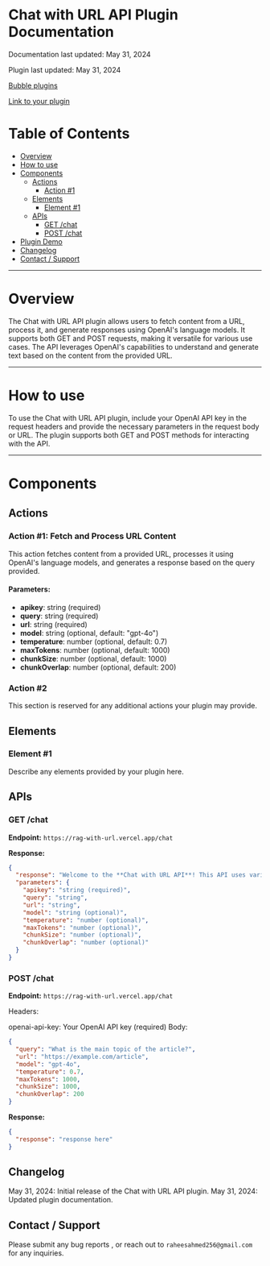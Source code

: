 # Chat with URL API Plugin Documentation

Documentation last updated: May 31, 2024

Plugin last updated: May 31, 2024

[Bubble plugins](https://bubble.io/plugins)

[Link to your plugin](https://bubble.io/plugin/chat-with-url-api)

# Table of Contents

- [Overview](#overview)
- [How to use](#how-to-use)
- [Components](#components)
  - [Actions](#actions)
    - [Action #1](#action-1)
  - [Elements](#elements)
    - [Element #1](#element-1)
  - [APIs](#apis)
    - [GET /chat](#get-chat)
    - [POST /chat](#post-chat)
- [Plugin Demo](#plugin-demo)
- [Changelog](#changelog)
- [Contact / Support](#contact--support)

---

# Overview

The Chat with URL API plugin allows users to fetch content from a URL, process it, and generate responses using OpenAI's language models. It supports both GET and POST requests, making it versatile for various use cases. The API leverages OpenAI's capabilities to understand and generate text based on the content from the provided URL.

---

# How to use

To use the Chat with URL API plugin, include your OpenAI API key in the request headers and provide the necessary parameters in the request body or URL. The plugin supports both GET and POST methods for interacting with the API.

---

# Components

## Actions

### Action #1: Fetch and Process URL Content

This action fetches content from a provided URL, processes it using OpenAI's language models, and generates a response based on the query provided.

#### Parameters:

- **apikey**: string (required)
- **query**: string (required)
- **url**: string (required)
- **model**: string (optional, default: "gpt-4o")
- **temperature**: number (optional, default: 0.7)
- **maxTokens**: number (optional, default: 1000)
- **chunkSize**: number (optional, default: 1000)
- **chunkOverlap**: number (optional, default: 200)

### Action #2

This section is reserved for any additional actions your plugin may provide.

## Elements

### Element #1

Describe any elements provided by your plugin here.

## APIs

### GET /chat

**Endpoint:** `https://rag-with-url.vercel.app/chat`

**Response:**

```json
{
  "response": "Welcome to the **Chat with URL API**! This API uses various tools and libraries to fetch content from a URL, process it, and generate responses using OpenAI's language models. It supports both GET and POST requests.",
  "parameters": {
    "apikey": "string (required)",
    "query": "string",
    "url": "string",
    "model": "string (optional)",
    "temperature": "number (optional)",
    "maxTokens": "number (optional)",
    "chunkSize": "number (optional)",
    "chunkOverlap": "number (optional)"
  }
}
```

### POST /chat

**Endpoint:** `https://rag-with-url.vercel.app/chat`

Headers:

openai-api-key: Your OpenAI API key (required)
Body:

```json
{
  "query": "What is the main topic of the article?",
  "url": "https://example.com/article",
  "model": "gpt-4o",
  "temperature": 0.7,
  "maxTokens": 1000,
  "chunkSize": 1000,
  "chunkOverlap": 200
}
```

**Response:**

```json
{
  "response": "response here"
}
```

## Changelog

May 31, 2024: Initial release of the Chat with URL API plugin.
May 31, 2024: Updated plugin documentation.

## Contact / Support

Please submit any bug reports , or reach out to `raheesahmed256@gmail.com` for any inquiries.
